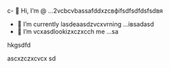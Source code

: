c- 👋 Hi, I’m @ ...2vcbcvbassafddxzcвфіfsdfsdfdsfsdвя
- 🌱 I’m currently lasdeaasdzvcxvrning ...івsadasd
- 💞️ I’m vcxasdlookizxczxcch me ...sa
<!---sdascxzcvx
yakunovichshilo/ysfdsfdakunodsffdvafdaradss on your GitHub profile.sad
You can click the Preview link afgto tadaadske a look at your asdchanges.xczxc
--->hkgsdfd
ascxzczxcvcx
sd
